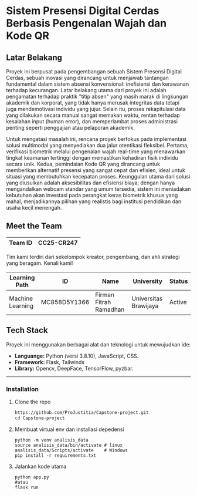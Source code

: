 #  Sistem Presensi Digital Cerdas Berbasis Pengenalan Wajah dan Kode QR

## Latar Belakang

Proyek ini berpusat pada pengembangan sebuah Sistem Presensi Digital Cerdas, sebuah inovasi yang dirancang untuk menjawab tantangan fundamental dalam sistem absensi konvensional: inefisiensi dan kerawanan terhadap kecurangan. Latar belakang utama dari proyek ini adalah pengamatan terhadap praktik "titip absen" yang masih marak di lingkungan akademik dan korporat, yang tidak hanya merusak integritas data tetapi juga mendemotivasi individu yang jujur. Selain itu, proses rekapitulasi data yang dilakukan secara manual sangat memakan waktu, rentan terhadap kesalahan input (human error), dan memperlambat proses administrasi penting seperti penggajian atau pelaporan akademik.

Untuk mengatasi masalah ini, rencana proyek berfokus pada implementasi solusi multimodal yang menyediakan dua jalur otentikasi fleksibel. Pertama, verifikasi biometrik melalui pengenalan wajah real-time yang menawarkan tingkat keamanan tertinggi dengan memastikan kehadiran fisik individu secara unik. Kedua, pemindaian Kode QR yang dirancang untuk memberikan alternatif presensi yang sangat cepat dan efisien, ideal untuk situasi yang membutuhkan kecepatan proses. Keunggulan utama dari solusi yang diusulkan adalah aksesibilitas dan efisiensi biaya; dengan hanya mengandalkan webcam standar yang umum tersedia, sistem ini meniadakan kebutuhan akan investasi pada perangkat keras biometrik khusus yang mahal, menjadikannya pilihan yang realistis bagi institusi pendidikan dan usaha kecil menengah.

## Meet the Team

| Team ID     | CC25-CR247                              |
|-------------|-----------------------------------------|


Tim kami terdiri dari sekelompok kreator, pengembang, dan ahli strategi yang beragam. Kenali kami!


| Learning Path |  ID       | Name                    | University                         | Status   |
|------|------------------|-------------------------|------------------------------------|----------|
| Machine Learning   | MC858D5Y1366     | Firman Fitrah Ramadhan         | Universitas Brawijaya   | Active   |



## Tech Stack

Proyek ini menggunakan berbagai alat dan teknologi untuk mewujudkan ide:
- **Languange:** Python (versi 3.8.10), JavaScript, CSS.
- **Framework:** Flask, Tailwinds
- **Library:** Opencv, DeepFace, TensorFlow, pyzbar.

---

### Installation

1. Clone the repo 
   ```sh
   https://github.com/ProJustitia/Capstone-project.git
   cd Capstone-project
   ```
2. Membuat virtual env  dan installasi depedensi
    ```
    python -m venv analisis_data
    source analisis_data/bin/activate # linux
    analisis_data/Scripts/activate    # Windows
    pip install -r requirements.txt
    ```
3. Jalankan kode utama
   ```
   python app.py
   #atau
   flask run
   ```
